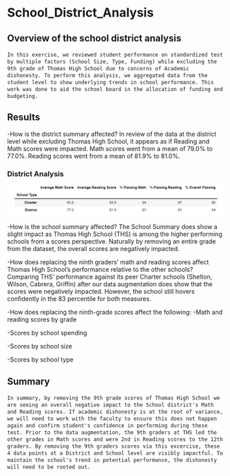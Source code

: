# School_District_Analysis

## Overview of the school district analysis
    In this exercise, we reviewed student performance on standardized test by multiple factors (School Size, Type, Funding) while excluding the 9th grade of Thomas High School due to concerns of Academic dishonesty. To perform this analysis, we aggregated data from the student level to show underlying trends in school performance. This work was done to aid the school board in the allocation of funding and budgeting. 

## Results
-How is the district summary affected?
    In review of the data at the district level while excluding Thomas High School, it appears as if Reading and Math scores were impacted. Math scores went from a mean of 79.0% to 77.0%. Reading scores went from a mean of 81.9% to 81.0%.  

### District Analysis
![District Visual](https://github.com/taxcollecter/School_District_Analysis/blob/3bc561296932cbc55de75f8335c1b167a3541840/Resources/District_Analysis.png)
 
-How is the school summary affected?
    The School Summary does show a slight impact as Thomas High School (THS) is among the higher performing schools from a scores perspective. Naturally by removing an entire grade from the dataset, the overall scores are negatively impacted.

-How does replacing the ninth graders’ math and reading scores affect Thomas High School’s performance relative to the other schools?
     Comparing THS' performance against its peer Charter schools (Shelton, Wilson, Cabrera, Griffin) after our data augmentation does show that the scores were negatively impacted. However, the school still hovers confidently in the 83 percentile for both measures. 

-How does replacing the ninth-grade scores affect the following:
     -Math and reading scores by grade
        
        
-Scores by school spending

-Scores by school size

-Scores by school type

## Summary
    In summary, by removing the 9th grade scores of Thomas High School we are seeing an overall negative impact to the School district's Math and Reading scores. If academic dishonesty is at the root of variance, we will need to work with the faculty to ensure this does not happen again and confirm student's confidence in performing during these test. Prior to the data augmentation, the 9th graders at THS led the other grades in Math scores and were 2nd in Reading scores to the 12th graders. By removing the 9th graders scores via this excercise, these 4 data points at a District and School level are visibly impactful. To maintain the school's trend in potential performance, the dishonesty will need to be rooted out. 
